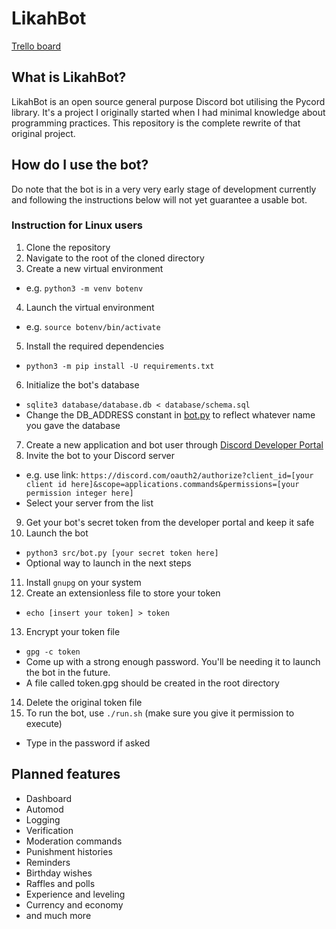# LikahBot
[Trello board](https://trello.com/b/ofVmXaHM/likah-bot)
## What is LikahBot?
LikahBot is an open source general purpose Discord bot utilising the Pycord library. It's a project I originally started when I had minimal knowledge about programming practices. This repository is the complete rewrite of that original project.
## How do I use the bot?
Do note that the bot is in a very very early stage of development currently and following the instructions below will not yet guarantee a usable bot.
### Instruction for Linux users
1. Clone the repository
2. Navigate to the root of the cloned directory
3. Create a new virtual environment
  - e.g. `python3 -m venv botenv`
4. Launch the virtual environment
  - e.g. `source botenv/bin/activate`
5. Install the required dependencies
  - `python3 -m pip install -U requirements.txt`
6. Initialize the bot's database
  - `sqlite3 database/database.db < database/schema.sql`
  - Change the DB_ADDRESS constant in [bot.py](https://github.com/Veloxization/likahbot/blob/main/src/bot.py) to reflect whatever name you gave the database
7. Create a new application and bot user through [Discord Developer Portal](https://discord.com/developers/applications)
8. Invite the bot to your Discord server
  - e.g. use link: `https://discord.com/oauth2/authorize?client_id=[your client id here]&scope=applications.commands&permissions=[your permission integer here]`
  - Select your server from the list
9. Get your bot's secret token from the developer portal and keep it safe
10. Launch the bot
  - `python3 src/bot.py [your secret token here]`
  - Optional way to launch in the next steps
11. Install `gnupg` on your system
12. Create an extensionless file to store your token
  - `echo [insert your token] > token`
13. Encrypt your token file
  - `gpg -c token`
  - Come up with a strong enough password. You'll be needing it to launch the bot in the future.
  - A file called token.gpg should be created in the root directory
14. Delete the original token file
15. To run the bot, use `./run.sh` (make sure you give it permission to execute)
  - Type in the password if asked
## Planned features
* Dashboard
* Automod
* Logging
* Verification
* Moderation commands
* Punishment histories
* Reminders
* Birthday wishes
* Raffles and polls
* Experience and leveling
* Currency and economy
* and much more
